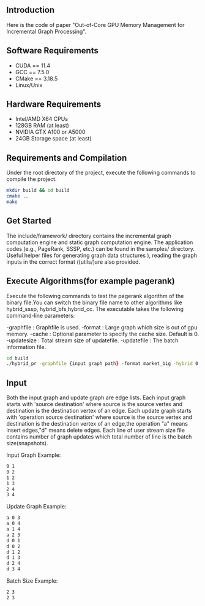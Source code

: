 
## Introduction
Here is the code of paper "Out-of-Core GPU Memory Management for Incremental Graph Processing".
## Software Requirements
* CUDA == 11.4
* GCC == 7.5.0
* CMake == 3.18.5
* Linux/Unix

## Hardware Requirements
* Intel/AMD X64 CPUs
* 128GB RAM (at least)
* NVIDIA GTX A100 or A5000
* 24GB Storage space (at least)

## Requirements and Compilation

Under the root directory of the project, execute the following commands to compile the project.

```zsh
mkdir build && cd build
cmake ..
make
```
## Get Started
The include/framework/ directory contains the incremental graph computation engine and static graph computation engine. The application codes (e.g., PageRank, SSSP, etc.) can be found in the samples/ directory. Useful helper files for generating graph data structures ), reading the graph inputs in the correct format ((utils/)are also provided.

## Execute Algorithms(for example pagerank)
Execute the following commands to test the pagerank algorithm of the binary file.You can switch the binary file name to other algorithms like hybrid_sssp, hybrid_bfs,hybrid_cc.
The executable takes the following command-line parameters:

-graphfile : Graphfile is used.
-format : Large graph which size is out of gpu memory.
-cache : Optional parameter to specify the cache size. Default is 0.
-updatesize : Total stream size of updatefile.
-updatefile : The batch information file.

```zsh
cd build
./hybrid_pr -graphfile {input graph path} -format market_big -hybrid 0 -SEGMENT 512 -weight_num 1 -weight 1 -update_size {user_stream_size} -updatefile {update graph path} -cache 0
```



## Input
Both the input graph and update graph are edge lists.
Each input graph starts with 'source destination' where source is the source vertex and destination is the destination vertex of an edge. 
Each update graph starts with 'operation source destination' where source is the source vertex and destination is the destination vertex of an edge,the operation "a" means insert edges,"d" means delete edges. 
Each line of user stream size file contains number of graph updates which total number of line is the batch size(snapshots).

Input Graph Example:

```zsh
0 1
0 2
1 2
1 3
2 4
3 4
```
Update Graph Example:

```zsh
a 0 3
a 0 4
a 1 4
a 2 3
d 0 1
d 0 2
d 1 2
d 1 3
d 2 4
d 3 4
```

Batch Size Example:

```zsh
2 3
2 3
```


